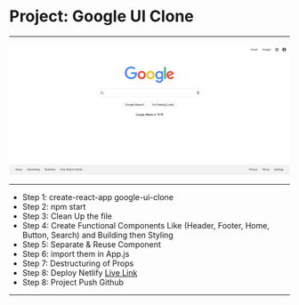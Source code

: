 # Project: Google UI Clone
---
![CHEESE!](././public/Images/google_ui_clone.png)

---

- Step 1: create-react-app google-ui-clone
- Step 2: npm start
- Step 3: Clean Up the file
- Step 4: Create Functional Components Like (Header, Footer, Home, Button, Search) and Building then Styling
- Step 5: Separate & Reuse Component
- Step 6: import them in App.js
- Step 7: Destructuring of Props
- Step 8: Deploy Netlify [Live Link](https://googleui-clone.netlify.app/)
- Step 8: Project Push Github

---